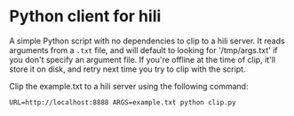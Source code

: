 # Python client for hili
A simple Python script with no dependencies to clip to a hili server. It reads
arguments from a `.txt` file, and will default to looking for '/tmp/args.txt' if
you don't specify an argument file. If you're offline at the time of clip, it'll
store it on disk, and retry next time you try to clip with the script.

Clip the example.txt to a hili server using the following command:

```
URL=http://localhost:8888 ARGS=example.txt python clip.py
```

